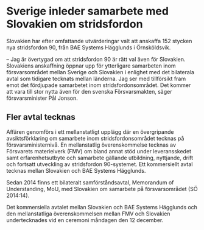 # Sverige inleder samarbete med Slovakien om stridsfordon

Slovakien har efter omfattande utvärderingar valt att anskaffa 152 stycken nya stridsfordon 90, från BAE Systems Hägglunds i Örnsköldsvik.

– Jag är övertygad om att stridsfordon 90 är rätt val även för Slovakien. Slovakiens anskaffning öppnar upp för ytterligare samarbeten inom försvarsområdet mellan Sverige och Slovakien i enlighet med det bilaterala avtal som tidigare tecknats mellan länderna. Jag ser med tillförsikt fram emot det fördjupade samarbetet inom stridsfordonsområdet. Det kommer att vara till stor nytta även för den svenska Försvarsmakten, säger försvarsminister Pål Jonson.

## Fler avtal tecknas

Affären genomförs i ett mellanstatligt upplägg där en övergripande avsiktsförklaring om samarbete inom stridsfordonsområdet tecknas på försvarsministernivå. En mellanstatlig överenskommelse tecknas av Försvarets materielverk (FMV) om bland annat stöd under leveransskedet samt erfarenhetsutbyte och samarbete gällande utbildning, nyttjande, drift och fortsatt utveckling av stridsfordon 90\-systemet. Ett kommersiellt avtal tecknas mellan Slovakien och BAE Systems Hägglunds.

Sedan 2014 finns ett bilateralt samförståndsavtal, Memorandum of Understanding, MoU, med Slovakien om samarbete på försvarsområdet (SÖ 2014:14\).

Det kommersiella avtalet mellan Slovakien och BAE Systems Hägglunds och den mellanstatliga överenskommelsen mellan FMV och Slovakien undertecknades vid en ceremoni måndagen den 12 december.
